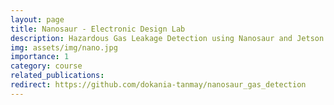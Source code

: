 ```yaml
---
layout: page
title: Nanosaur - Electronic Design Lab
description: Hazardous Gas Leakage Detection using Nanosaur and Jetson Nano.
img: assets/img/nano.jpg
importance: 1
category: course
related_publications: 
redirect: https://github.com/dokania-tanmay/nanosaur_gas_detection
---
```

 